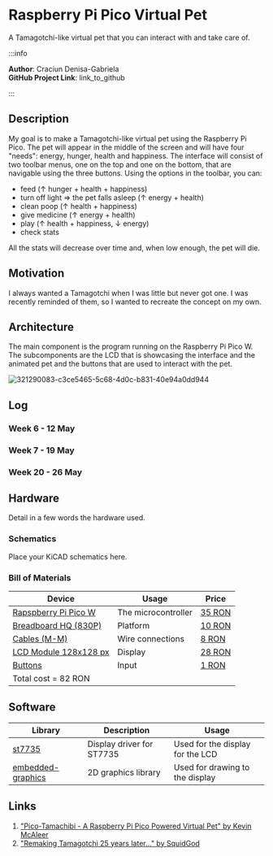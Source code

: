 # Raspberry Pi Pico Virtual Pet
A Tamagotchi-like virtual pet that you can interact with and take care of.

:::info 

**Author**: Craciun Denisa-Gabriela \
**GitHub Project Link**: link_to_github

:::

## Description

My goal is to make a Tamagotchi-like virtual pet using the Raspberry Pi Pico. The pet will appear in the middle of the screen and will have four "needs": energy, hunger, health and happiness. The interface will consist of two toolbar menus, one on the top and one on the bottom, that are navigable using the three buttons. 
Using the options in the toolbar, you can:
- feed (↑ hunger + health + happiness)
- turn off light => the pet falls asleep (↑ energy + health)
- clean poop (↑ health + happiness)
- give medicine (↑ energy + health)
- play (↑ health + happiness, ↓ energy)
- check stats

All the stats will decrease over time and, when low enough, the pet will die.

## Motivation

I always wanted a Tamagotchi when I was little but never got one. I was recently reminded of them, so I wanted to recreate the concept on my own.

## Architecture 

The main component is the program running on the Raspberry Pi Pico W.
The subcomponents are the LCD that is showcasing the interface and the animated pet and the buttons that are used to interact with the pet.

![321290083-c3ce5465-5c68-4d0c-b831-40e94a0dd944](https://github.com/tvstatico/upb-fils-ma.github.io/assets/163406758/5e9d46d0-8934-41f5-9049-b6927f923297)


## Log

<!-- write every week your progress here -->

### Week 6 - 12 May

### Week 7 - 19 May

### Week 20 - 26 May

## Hardware

Detail in a few words the hardware used.

### Schematics

Place your KiCAD schematics here.

### Bill of Materials

<!-- Fill out this table with all the hardware components that you might need.

The format is 
```
| [Device](link://to/device) | This is used ... | [price](link://to/store) |

```

-->

| Device | Usage | Price |
|--------|--------|-------|
| [Rapspberry Pi Pico W](https://www.raspberrypi.com/documentation/microcontrollers/raspberry-pi-pico.html) | The microcontroller | [35 RON](https://www.optimusdigital.ro/en/raspberry-pi-boards/12394-raspberry-pi-pico-w.html) |
| [Breadboard HQ (830P)](https://static.cs.tme.eu/2018/03/5aaa4f5a91b79/Lecture_1_The_Breadboard.pdf) | Platform | [10 RON](https://www.optimusdigital.ro/ro/prototipare-breadboard-uri/8-breadboard-830-points.html) |
| [Cables (M-M)](https://www.sudatel.sd/storage/2019/12/JUMPER-WIRE-SPECIFICATION.pdf) | Wire connections | [8 RON](https://www.optimusdigital.ro/ro/fire-fire-mufate/12-set-de-cabluri-pentru-breadboard.html) |
| [LCD Module 128x128 px](https://www.alldatasheet.com/datasheet-pdf/pdf/1775164/SITRONIX/ST7735S.html) | Display | [28 RON](https://www.optimusdigital.ro/ro/optoelectronice-lcd-uri/870-modul-lcd-144.html) |
| [Buttons](https://components.omron.com/eu-en/products/switches/pushbutton-switches_indicators/pushbutton-switch_features) | Input | [1 RON](https://www.optimusdigital.ro/ro/butoane-i-comutatoare/1119-buton-6x6x6.html) |
| Total cost = 82 RON | | |


## Software

| Library | Description | Usage |
|---------|-------------|-------|
| [st7735](https://github.com/sajattack/st7735-lcd-rs) | Display driver for ST7735 | Used for the display for the LCD |
| [embedded-graphics](https://github.com/embedded-graphics/embedded-graphics) | 2D graphics library | Used for drawing to the display |

## Links

<!-- Add a few links that inspired you and that you think you will use for your project -->

1. ["Pico-Tamachibi - A Raspberry Pi Pico Powered Virtual Pet" by Kevin McAleer](https://www.youtube.com/watch?v=c6D1JRDddkE)
2. ["Remaking Tamagotchi 25 years later..." by SquidGod](https://www.youtube.com/watch?v=KUjVfoLtHwc)
